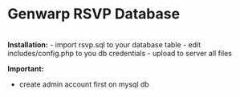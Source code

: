 <h1>Genwarp RSVP Database</h1><br/>
<b>Installation:</b>
- import rsvp.sql to your database table
- edit includes/config.php to you db credentials
- upload to server all files

<b>Important:</b>
- create admin account first on mysql db
